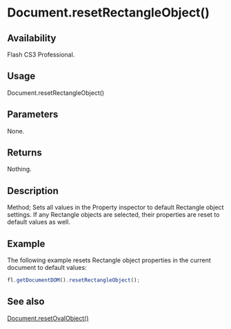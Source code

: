 # Document.resetRectangleObject()

## Availability

Flash CS3 Professional.

## Usage

Document.resetRectangleObject()

## Parameters

None.

## Returns

Nothing.

## Description

Method; Sets all values in the Property inspector to default Rectangle object settings. If any Rectangle objects are selected, their properties are reset to default values as well.

## Example

The following example resets Rectangle object properties in the current document to default values:

```javascript
fl.getDocumentDOM().resetRectangleObject();
```

## See also

[Document.resetOvalObject()](../Document_object/Document310.md)
